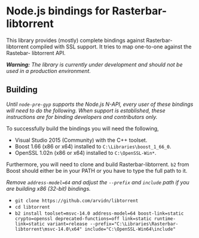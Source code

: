 # Node.js bindings for Rasterbar-libtorrent

This library provides (mostly) complete bindings against Rasterbar-libtorrent
compiled with SSL support. It tries to map one-to-one against the Rastebar-
libtorrent API.

***Warning:** The library is currently under development and should not be used
in a production environment.*


## Building

*Until `node-pre-gyp` supports the Node.js N-API, every user of these bindings
will need to do the following. When support is established, these instructions
are for binding developers and contributors only.*

To successfully build the bindings you will need the following,

* Visual Studio 2015 (Community) with the C++ toolset.
* Boost 1.66 (x86 or x64) installed to `C:\Libraries\boost_1_66_0`.
* OpenSSL 1.02n (x86 or x64) installed to `C:\OpenSSL-Win*`.

Furthermore, you will need to clone and build Rasterbar-libtorrent. `b2` from
Boost should either be in your PATH or you have to type the full path to it.

*Remove `address-model=64` and adjust the `--prefix` and `include` path if
you are building x86 (32-bit) bindings.*

* `git clone https://github.com/arvidn/libtorrent`
* `cd libtorrent`
* `b2 install toolset=msvc-14.0 address-model=64 boost-link=static crypto=openssl deprecated-functions=off link=static runtime-link=static variant=release --prefix="C:\Libraries\Rasterbar-libtorrent\msvc-14.0\x64" include="C:\OpenSSL-Win64\include"`

